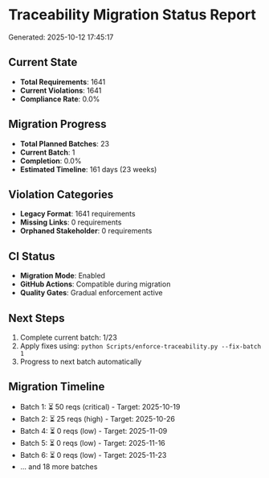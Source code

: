 
# Traceability Migration Status Report

Generated: 2025-10-12 17:45:17

## Current State
- **Total Requirements**: 1641
- **Current Violations**: 1641  
- **Compliance Rate**: 0.0%

## Migration Progress
- **Total Planned Batches**: 23
- **Current Batch**: 1
- **Completion**: 0.0%
- **Estimated Timeline**: 161 days (23 weeks)

## Violation Categories
- **Legacy Format**: 1641 requirements
- **Missing Links**: 0 requirements  
- **Orphaned Stakeholder**: 0 requirements

## CI Status
- **Migration Mode**: Enabled
- **GitHub Actions**: Compatible during migration
- **Quality Gates**: Gradual enforcement active

## Next Steps
1. Complete current batch: 1/23
2. Apply fixes using: `python Scripts/enforce-traceability.py --fix-batch 1`
3. Progress to next batch automatically

## Migration Timeline
- Batch 1: ⏳ 50 reqs (critical) - Target: 2025-10-19
- Batch 2: ⏳ 25 reqs (high) - Target: 2025-10-26
- Batch 4: ⏳ 0 reqs (low) - Target: 2025-11-09
- Batch 5: ⏳ 0 reqs (low) - Target: 2025-11-16
- Batch 6: ⏳ 0 reqs (low) - Target: 2025-11-23
- ... and 18 more batches
